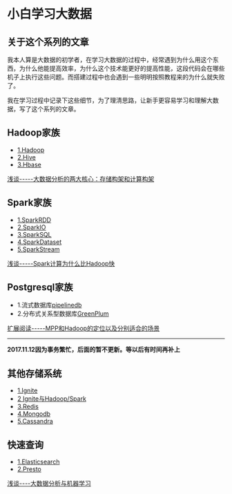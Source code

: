 # 小白学习大数据
## 关于这个系列的文章
我本人算是大数据的初学者，在学习大数据的过程中，经常遇到为什么用这个东西，为什么他能提高效率，为什么这个技术能更好的提高性能，这段代码会在哪些机子上执行这些问题。而搭建过程中也会遇到一些明明按照教程来的为什么就失败了。

我在学习过程中记录下这些细节，为了理清思路，让新手更容易学习和理解大数据，写了这个系列的文章。

## Hadoop家族
- [1.Hadoop](Hadoop/Hadoop.md)
- [2.Hive](Hadoop/Hive.md)
- [3.Hbase](Hadoop/Hbase.md)  

[浅谈-----大数据分析的两大核心：存储构架和计算构架](Article/art1.md)  

## Spark家族
- [1.SparkRDD](Spark/SparkRDD.md)
- [2.SparkIO](Spark/SparkIO.md)
- [3.SparkSQL](Spark/SparkSQL.md)
- [4.SparkDataset](Spark/SparkDataset.md)
- [5.SparkStream](Spark/SparkStream.md)   

[浅谈-----Spark计算为什么比Hadoop快](Article/art2.md)

## Postgresql家族
- 1.流式数据库[pipelinedb](PostgreSQL/pipelinedb.md)
- 2.分布式关系型数据库[GreenPlum]()  

[扩展阅读-----MPP和Hadoop的定位以及分别适合的场景](http://www.jianshu.com/p/5191daa1a454)

----
**2017.11.12因为事务繁忙，后面的暂不更新。等以后有时间再补上**
## 其他存储系统
- [1.Ignite]()
- [2 Ignite与Hadoop/Spark]()
- [3.Redis]()
- [4.Mongodb]()
- [5.Cassandra]()  

## 快速查询
- [1.Elasticsearch]()
- [2.Presto]()  

[浅谈----大数据分析与机器学习]()